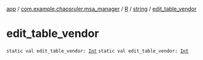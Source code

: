 [app](../../../index.md) / [com.example.chaosruler.msa_manager](../../index.md) / [R](../index.md) / [string](index.md) / [edit_table_vendor](.)

# edit_table_vendor

`static val edit_table_vendor: `[`Int`](https://kotlinlang.org/api/latest/jvm/stdlib/kotlin/-int/index.html)
`static val edit_table_vendor: `[`Int`](https://kotlinlang.org/api/latest/jvm/stdlib/kotlin/-int/index.html)
